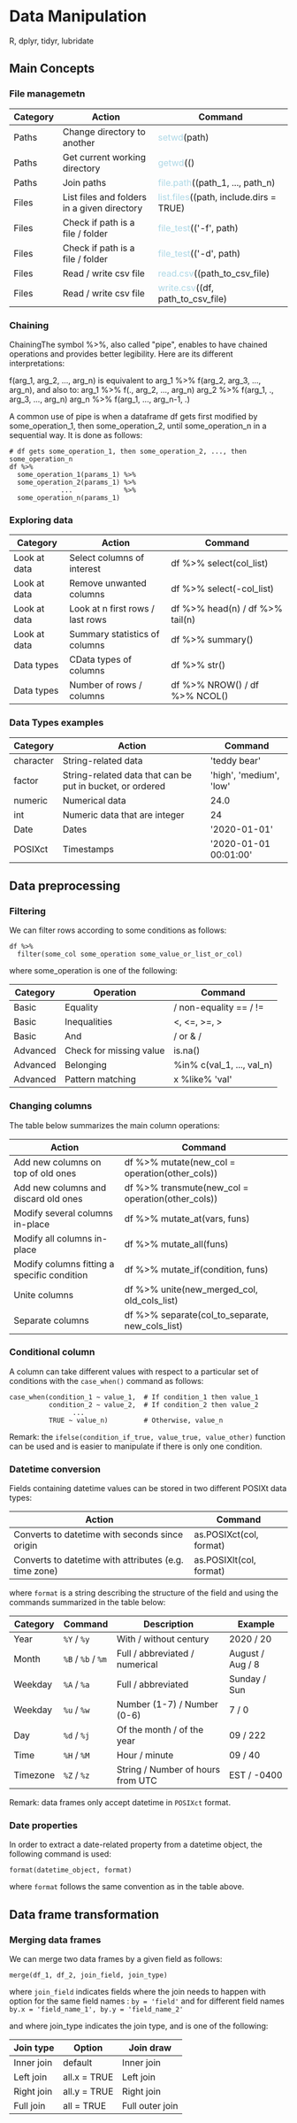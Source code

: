 # Data Manipulation 
R, dplyr, tidyr, lubridate

## Main Concepts

### File managemetn


| Category	| Action	| Command |
|----|----|----|
| Paths         | Change directory to another | <font color='lightblue'>setwd</font>(path) |        
| Paths        | Get current working directory | <font color='lightblue'>getwd</font>(() |
| Paths          | Join paths  | <font color='lightblue'>file.path</font>((path_1, ..., path_n) |
| Files     | List files and folders in a given directory | <font color='lightblue'>list.files</font>((path, include.dirs = TRUE) |        
| Files        | Check if path is a file / folder | <font color='lightblue'>file_test</font>(('-f', path)
|  Files    | Check if path is a file / folder | <font color='lightblue'>file_test</font>(('-d', path) |
| Files        |Read / write csv file  | <font color='lightblue'>read.csv</font>((path_to_csv_file) |
| Files        | Read / write csv file    | <font color='lightblue'>write.csv</font>((df, path_to_csv_file) |


### Chaining

ChainingThe symbol %>%, also called "pipe", enables to have chained operations and provides better legibility. Here are its different interpretations:

f(arg_1, arg_2, ..., arg_n) is equivalent to arg_1 %>% f(arg_2, arg_3, ..., arg_n), and also to:
arg_1 %>% f(., arg_2, ..., arg_n)
arg_2 %>% f(arg_1, ., arg_3, ..., arg_n)
arg_n %>% f(arg_1, ..., arg_n-1,  .)

A common use of pipe is when a dataframe df gets first modified by some_operation_1, then some_operation_2, until some_operation_n in a sequential way. It is done as follows:

```
# df gets some_operation_1, then some_operation_2, ..., then some_operation_n
df %>%
  some_operation_1(params_1) %>%
  some_operation_2(params_1) %>%
             ...             %>%
  some_operation_n(params_1)
```

### Exploring data


| Category	| Action	| Command |
|----|----|----|
| Look at data         | Select columns of interest | df %>% select(col_list) |        
| Look at data        | Remove unwanted columns | df %>% select(-col_list) |
| Look at data          | Look at  n first rows / last rows  | df %>% head(n) / df %>% tail(n) |
| Look at data     | Summary statistics of columns |  df %>% summary() |        
| Data types        | CData types of columns | df %>% str() |
|  Data types    | Number of rows / columns | df %>% NROW() / df %>% NCOL() |

### Data Types examples



| Category	| Action	| Command |
|----|----|----|
| character| 	String-related data| 	'teddy bear'| 
| factor| 	String-related data that can be put in bucket, or ordered|  'high', 'medium', 'low' | 
| numeric| 	Numerical data| 	24.0| 
| int	| Numeric data that are integer	| 24| 
| Date	| Dates| 	'2020-01-01'| 
| POSIXct| 	Timestamps| 	'2020-01-01 00:01:00'| 



## Data preprocessing
### Filtering

We can filter rows according to some conditions as follows:

```
df %>%
  filter(some_col some_operation some_value_or_list_or_col)
```

where some_operation is one of the following:

| Category |	Operation |	Command |
|----|----|----|
| Basic |	Equality | / non-equality	== / != |
| Basic  | Inequalities |	<, <=, >=, > |
| Basic  | And  | / or	& / |  |
| Advanced	| Check for missing value | is.na() |
| Advanced | Belonging	| %in% c(val_1, ..., val_n) |
| Advanced  | Pattern matching |x	%like% 'val' |


### Changing columns
 The table below summarizes the main column operations:
 
| Action	| Command |
|----|----|
| Add new columns on top of old ones	| df %>% mutate(new_col = operation(other_cols)) |
| Add new columns and discard old ones | 	df %>% transmute(new_col = operation(other_cols)) |
| Modify several columns in-place	 | df %>% mutate_at(vars, funs) |
| Modify all columns in-place	 | df %>% mutate_all(funs) |
| Modify columns fitting a specific condition |	df %>% mutate_if(condition, funs) |
| Unite columns	| df %>% unite(new_merged_col, old_cols_list) |
| Separate columns	| df %>% separate(col_to_separate, new_cols_list) |


### Conditional column

A column can take different values with respect to a particular set of conditions with the `case_when()` command as follows:

```
case_when(condition_1 ~ value_1,  # If condition_1 then value_1
          condition_2 ~ value_2,  # If condition_2 then value_2
                ...
          TRUE ~ value_n)         # Otherwise, value_n
```

Remark: the `ifelse(condition_if_true, value_true, value_other)` function can be used and is easier to manipulate if there is only one condition.


### Datetime conversion
Fields containing datetime values can be stored in two different POSIXt data types:

| Action	| Command |
|----|----|
| Converts to datetime with seconds since origin |	as.POSIXct(col, format) |
| Converts to datetime with attributes (e.g. time zone) |	as.POSIXlt(col, format) |

where `format` is a string describing the structure of the field and using the commands summarized in the table below:

|Category	| Command	| Description |	Example | 
|----|----|----|----|
|Year	| `%Y` / `%y`	| With / without century | 2020 / 20 |
|Month	| `%B` / `%b`  / `%m`	| Full / abbreviated / numerical | August / Aug / 8 |
| Weekday	| `%A` / `%a`	| Full / abbreviated | Sunday / Sun |
| Weekday | `%u` / `%w`	 | Number (1-7) / Number (0-6) | 7 / 0 |
| Day	| `%d` / `%j` |	Of the month / of the year | 09 / 222 |
| Time	| `%H` / `%M` 	| Hour / minute | 09 / 40 |
| Timezone	| `%Z` / `%z` | 	String / Number of hours from UTC | EST / -0400 |


Remark: data frames only accept datetime in `POSIXct` format.

### Date properties
In order to extract a date-related property from a datetime object, the following command is used:

```
format(datetime_object, format)
```

where `format` follows the same convention as in the table above.

## Data frame transformation

### Merging data frames 
We can merge two data frames by a given field as follows:

```
merge(df_1, df_2, join_field, join_type)
```

where `join_field` indicates fields where the join needs to happen with option
for the same field names	: `by = 'field'` and for different field names
`by.x = 'field_name_1', by.y = 'field_name_2'`


and where join_type indicates the join type, and is one of the following:



|Join type | Option| Join draw|
|----|----|---|
|Inner join	|default	| Inner join|
|Left join	|all.x = TRUE	 | Left join|
|Right join	|all.y = TRUE	 | Right join|
|Full join	|all = TRUE	| Full outer join|
